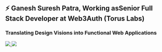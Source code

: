 ## ⚡ Ganesh Suresh Patra, Working asSenior Full Stack Developer at Web3Auth (Torus Labs)

### Translating Design Visions into Functional Web Applications

<p>
  <a href="https://www.linkedin.com/in/ganesh-patra-033667102/">
    <img src="https://img.shields.io/badge/-ganeshpatra-blue?style=flat-square&logo=Linkedin&logoColor=white&link=https://www.linkedin.com/in/ganesh-patra-033667102">
  <a/>
   <a href="mailto:gpatra1996@gmail.com">
    <img src="https://img.shields.io/badge/-gpatra1996@gmail.com-c14438?style=flat-square&logo=Gmail&logoColor=white&link=mailto:gpatra1996@gmail.com">
   <a/>
</p>

  

